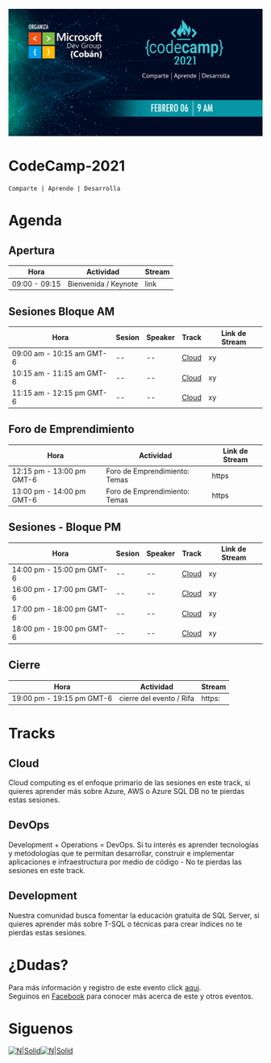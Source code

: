 ![image](./CC.jpg)

# CodeCamp-2021
```
Comparte | Aprende | Desarrolla
```
# Agenda
## Apertura
Hora | Actividad| Stream
--- | --- | ---
09:00 - 09:15 | Bienvenida / Keynote | link

## Sesiones Bloque AM
Hora | Sesion | Speaker | Track | Link de Stream
--- | --- | --- | --- | ---
09:00 am - 10:15 am GMT-6 | --| -- | [Cloud](#Cloud) | xy
10:15 am - 11:15 am GMT-6 | --| -- | [Cloud](#Cloud) | xy
11:15 am - 12:15 pm GMT-6 | --| -- | [Cloud](#Cloud) | xy

## Foro de Emprendimiento
Hora | Actividad | Link de Stream
--- | --- | ---
12:15 pm - 13:00 pm GMT-6 | Foro de Emprendimiento: Temas | https
13:00 pm - 14:00 pm GMT-6 | Foro de Emprendimiento: Temas | https

## Sesiones - Bloque PM
Hora | Sesion | Speaker | Track | Link de Stream
--- | --- | --- | --- | ---
14:00 pm - 15:00 pm GMT-6 | --| -- | [Cloud](#Cloud) | xy
16:00 pm - 17:00 pm GMT-6 | --| -- | [Cloud](#Cloud) | xy
17:00 pm - 18:00 pm GMT-6 | --| -- | [Cloud](#Cloud) | xy
18:00 pm - 19:00 pm GMT-6 | --| -- | [Cloud](#Cloud) | xy

## Cierre
Hora | Actividad | Stream
--- | --- | ---
19:00 pm - 19:15 pm GMT-6 | cierre del evento / Rifa | https:


# Tracks
## Cloud
Cloud computing es el enfoque primario de las sesiones en este track, si quieres aprender más sobre Azure, AWS o Azure SQL DB no te pierdas estas sesiones.

## DevOps
Development + Operations = DevOps. Si tu interés es aprender tecnologías y metodologías que te permitan desarrollar, construir e implementar aplicaciones e infraestructura por medio de código - No te pierdas las sesiones en este track.

## Development
Nuestra comunidad busca fomentar la educación gratuita de SQL Server, si quieres aprender más sobre T-SQL o técnicas para crear índices no te pierdas estas sesiones.



# ¿Dudas? 
Para más información y registro de este evento click [aqui](https://codecamp-2020.eventbrite.com).  
Seguinos en [Facebook](https://www.facebook.com/groups/MsDevGroupCoban) para conocer más acerca de este y otros eventos.

# Siguenos
[![N|Solid](http://dbamastery.com/wp-content/uploads/2018/08/if_github_circle_black_107161.png)](https://github.com/msdgc)[![N|Solid](http://dbamastery.com/wp-content/uploads/2018/08/if_browser_1055104.png)](https://www.facebook.com/groups/MsDevGroupCoban)
